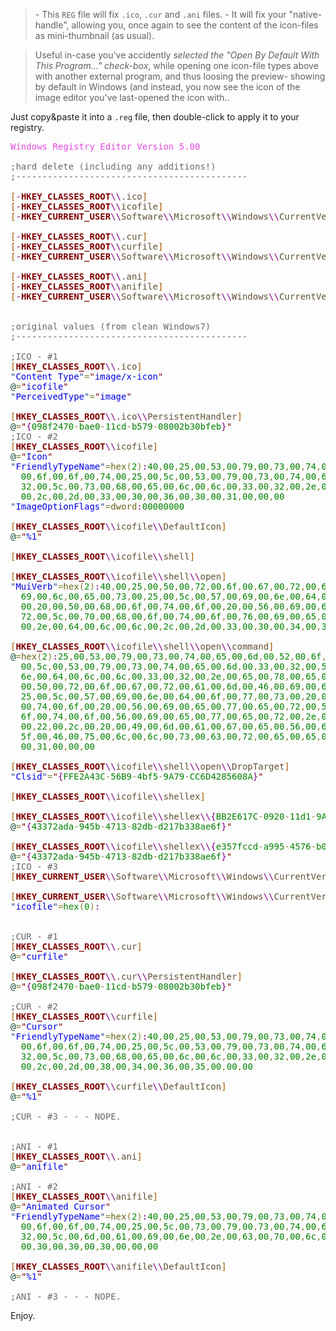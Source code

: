 <blockquote>
- This <code>REG</code> file will fix <code>.ico</code>, <code>.cur</code> and <code>.ani</code> files.
- It will fix your "native-handle", allowing you, once again to see the content of the icon-files as mini-thumbnail (as usual).
</blockquote>

<blockquote>
Useful in-case you've accidently <em>selected the "Open By Default With This Program..." check-box</em>,
while opening one icon-file types above with another external program, and thus loosing the preview- showing by default in Windows (and instead, you now see the icon of the image editor you've last-opened the icon with..
</blockquote>

Just copy&paste it into a <code>.reg</code> file, then double-click to apply it to your registry.

<!--more-->

<pre><span style='color:#e34adc; '>Windows Registry Editor Version 5.00</span>

<span style='color:#696969; '>;hard delete (including any additions!)</span>
<span style='color:#696969; '>;--------------------------------------------</span>

<span style='color:#a65700; '>[</span><span style='color:#800080; '>-</span><span style='color:#800000; font-weight:bold; '>HKEY_CLASSES_ROOT</span><span style='color:#800080; '>\\</span><span style='color:#5f5035; '>.ico</span><span style='color:#a65700; '>]</span>
<span style='color:#a65700; '>[</span><span style='color:#800080; '>-</span><span style='color:#800000; font-weight:bold; '>HKEY_CLASSES_ROOT</span><span style='color:#800080; '>\\</span><span style='color:#5f5035; '>icofile</span><span style='color:#a65700; '>]</span>
<span style='color:#a65700; '>[</span><span style='color:#800080; '>-</span><span style='color:#800000; font-weight:bold; '>HKEY_CURRENT_USER</span><span style='color:#800080; '>\\</span><span style='color:#5f5035; '>Software</span><span style='color:#800080; '>\\</span><span style='color:#5f5035; '>Microsoft</span><span style='color:#800080; '>\\</span><span style='color:#5f5035; '>Windows</span><span style='color:#800080; '>\\</span><span style='color:#5f5035; '>CurrentVersion</span><span style='color:#800080; '>\\</span><span style='color:#5f5035; '>Explorer</span><span style='color:#800080; '>\\</span><span style='color:#5f5035; '>FileExts</span><span style='color:#800080; '>\\</span><span style='color:#5f5035; '>.ico</span><span style='color:#a65700; '>]</span>

<span style='color:#a65700; '>[</span><span style='color:#800080; '>-</span><span style='color:#800000; font-weight:bold; '>HKEY_CLASSES_ROOT</span><span style='color:#800080; '>\\</span><span style='color:#5f5035; '>.cur</span><span style='color:#a65700; '>]</span>
<span style='color:#a65700; '>[</span><span style='color:#800080; '>-</span><span style='color:#800000; font-weight:bold; '>HKEY_CLASSES_ROOT</span><span style='color:#800080; '>\\</span><span style='color:#5f5035; '>curfile</span><span style='color:#a65700; '>]</span>
<span style='color:#a65700; '>[</span><span style='color:#800080; '>-</span><span style='color:#800000; font-weight:bold; '>HKEY_CURRENT_USER</span><span style='color:#800080; '>\\</span><span style='color:#5f5035; '>Software</span><span style='color:#800080; '>\\</span><span style='color:#5f5035; '>Microsoft</span><span style='color:#800080; '>\\</span><span style='color:#5f5035; '>Windows</span><span style='color:#800080; '>\\</span><span style='color:#5f5035; '>CurrentVersion</span><span style='color:#800080; '>\\</span><span style='color:#5f5035; '>Explorer</span><span style='color:#800080; '>\\</span><span style='color:#5f5035; '>FileExts</span><span style='color:#800080; '>\\</span><span style='color:#5f5035; '>.cur</span><span style='color:#a65700; '>]</span>

<span style='color:#a65700; '>[</span><span style='color:#800080; '>-</span><span style='color:#800000; font-weight:bold; '>HKEY_CLASSES_ROOT</span><span style='color:#800080; '>\\</span><span style='color:#5f5035; '>.ani</span><span style='color:#a65700; '>]</span>
<span style='color:#a65700; '>[</span><span style='color:#800080; '>-</span><span style='color:#800000; font-weight:bold; '>HKEY_CLASSES_ROOT</span><span style='color:#800080; '>\\</span><span style='color:#5f5035; '>anifile</span><span style='color:#a65700; '>]</span>
<span style='color:#a65700; '>[</span><span style='color:#800080; '>-</span><span style='color:#800000; font-weight:bold; '>HKEY_CURRENT_USER</span><span style='color:#800080; '>\\</span><span style='color:#5f5035; '>Software</span><span style='color:#800080; '>\\</span><span style='color:#5f5035; '>Microsoft</span><span style='color:#800080; '>\\</span><span style='color:#5f5035; '>Windows</span><span style='color:#800080; '>\\</span><span style='color:#5f5035; '>CurrentVersion</span><span style='color:#800080; '>\\</span><span style='color:#5f5035; '>Explorer</span><span style='color:#800080; '>\\</span><span style='color:#5f5035; '>FileExts</span><span style='color:#800080; '>\\</span><span style='color:#5f5035; '>.ani</span><span style='color:#a65700; '>]</span>


<span style='color:#696969; '>;original values (from clean Windows7)</span>
<span style='color:#696969; '>;--------------------------------------------</span>

<span style='color:#696969; '>;ICO - #1</span>
<span style='color:#a65700; '>[</span><span style='color:#800000; font-weight:bold; '>HKEY_CLASSES_ROOT</span><span style='color:#800080; '>\\</span><span style='color:#5f5035; '>.ico</span><span style='color:#a65700; '>]</span>
<span style='color:#274796; '>"</span><span style='color:#0000e6; '>Content Type</span><span style='color:#274796; '>"</span><span style='color:#808030; '>=</span><span style='color:#800000; '>"</span><span style='color:#0000e6; '>image/x-icon</span><span style='color:#800000; '>"</span>
<span style='color:#074726; '>@</span><span style='color:#808030; '>=</span><span style='color:#800000; '>"</span><span style='color:#0000e6; '>icofile</span><span style='color:#800000; '>"</span>
<span style='color:#274796; '>"</span><span style='color:#0000e6; '>PerceivedType</span><span style='color:#274796; '>"</span><span style='color:#808030; '>=</span><span style='color:#800000; '>"</span><span style='color:#0000e6; '>image</span><span style='color:#800000; '>"</span>

<span style='color:#a65700; '>[</span><span style='color:#800000; font-weight:bold; '>HKEY_CLASSES_ROOT</span><span style='color:#800080; '>\\</span><span style='color:#5f5035; '>.ico</span><span style='color:#800080; '>\\</span><span style='color:#5f5035; '>PersistentHandler</span><span style='color:#a65700; '>]</span>
<span style='color:#074726; '>@</span><span style='color:#808030; '>=</span><span style='color:#800000; '>"</span><span style='color:#800080; '>{</span><span style='color:#008000; '>098f2470</span><span style='color:#808030; '>-</span><span style='color:#008000; '>bae0</span><span style='color:#808030; '>-</span><span style='color:#008000; '>11cd</span><span style='color:#808030; '>-</span><span style='color:#008000; '>b579</span><span style='color:#808030; '>-</span><span style='color:#008000; '>08002b30bfeb</span><span style='color:#800080; '>}</span><span style='color:#800000; '>"</span>
<span style='color:#696969; '>;ICO - #2</span>
<span style='color:#a65700; '>[</span><span style='color:#800000; font-weight:bold; '>HKEY_CLASSES_ROOT</span><span style='color:#800080; '>\\</span><span style='color:#5f5035; '>icofile</span><span style='color:#a65700; '>]</span>
<span style='color:#074726; '>@</span><span style='color:#808030; '>=</span><span style='color:#800000; '>"</span><span style='color:#0000e6; '>Icon</span><span style='color:#800000; '>"</span>
<span style='color:#274796; '>"</span><span style='color:#0000e6; '>FriendlyTypeName</span><span style='color:#274796; '>"</span><span style='color:#808030; '>=</span><span style='color:#666616; '>hex</span><span style='color:#808030; '>(</span><span style='color:#008c00; '>2</span><span style='color:#808030; '>)</span><span style='color:#800080; '>:</span><span style='color:#008000; '>40</span><span style='color:#808030; '>,</span><span style='color:#008000; '>00</span><span style='color:#808030; '>,</span><span style='color:#008000; '>25</span><span style='color:#808030; '>,</span><span style='color:#008000; '>00</span><span style='color:#808030; '>,</span><span style='color:#008000; '>53</span><span style='color:#808030; '>,</span><span style='color:#008000; '>00</span><span style='color:#808030; '>,</span><span style='color:#008000; '>79</span><span style='color:#808030; '>,</span><span style='color:#008000; '>00</span><span style='color:#808030; '>,</span><span style='color:#008000; '>73</span><span style='color:#808030; '>,</span><span style='color:#008000; '>00</span><span style='color:#808030; '>,</span><span style='color:#008000; '>74</span><span style='color:#808030; '>,</span><span style='color:#008000; '>00</span><span style='color:#808030; '>,</span><span style='color:#008000; '>65</span><span style='color:#808030; '>,</span><span style='color:#008000; '>00</span><span style='color:#808030; '>,</span><span style='color:#008000; '>6d</span><span style='color:#808030; '>,</span><span style='color:#008000; '>00</span><span style='color:#808030; '>,</span><span style='color:#008000; '>52</span><span style='color:#808030; '>,</span><span style='color:#bb7977; font-weight:bold; '>\\</span>
  <span style='color:#008000; '>00</span><span style='color:#808030; '>,</span><span style='color:#008000; '>6f</span><span style='color:#808030; '>,</span><span style='color:#008000; '>00</span><span style='color:#808030; '>,</span><span style='color:#008000; '>6f</span><span style='color:#808030; '>,</span><span style='color:#008000; '>00</span><span style='color:#808030; '>,</span><span style='color:#008000; '>74</span><span style='color:#808030; '>,</span><span style='color:#008000; '>00</span><span style='color:#808030; '>,</span><span style='color:#008000; '>25</span><span style='color:#808030; '>,</span><span style='color:#008000; '>00</span><span style='color:#808030; '>,</span><span style='color:#008000; '>5c</span><span style='color:#808030; '>,</span><span style='color:#008000; '>00</span><span style='color:#808030; '>,</span><span style='color:#008000; '>53</span><span style='color:#808030; '>,</span><span style='color:#008000; '>00</span><span style='color:#808030; '>,</span><span style='color:#008000; '>79</span><span style='color:#808030; '>,</span><span style='color:#008000; '>00</span><span style='color:#808030; '>,</span><span style='color:#008000; '>73</span><span style='color:#808030; '>,</span><span style='color:#008000; '>00</span><span style='color:#808030; '>,</span><span style='color:#008000; '>74</span><span style='color:#808030; '>,</span><span style='color:#008000; '>00</span><span style='color:#808030; '>,</span><span style='color:#008000; '>65</span><span style='color:#808030; '>,</span><span style='color:#008000; '>00</span><span style='color:#808030; '>,</span><span style='color:#008000; '>6d</span><span style='color:#808030; '>,</span><span style='color:#008000; '>00</span><span style='color:#808030; '>,</span><span style='color:#008000; '>33</span><span style='color:#808030; '>,</span><span style='color:#008000; '>00</span><span style='color:#808030; '>,</span><span style='color:#bb7977; font-weight:bold; '>\\</span>
  <span style='color:#008000; '>32</span><span style='color:#808030; '>,</span><span style='color:#008000; '>00</span><span style='color:#808030; '>,</span><span style='color:#008000; '>5c</span><span style='color:#808030; '>,</span><span style='color:#008000; '>00</span><span style='color:#808030; '>,</span><span style='color:#008000; '>73</span><span style='color:#808030; '>,</span><span style='color:#008000; '>00</span><span style='color:#808030; '>,</span><span style='color:#008000; '>68</span><span style='color:#808030; '>,</span><span style='color:#008000; '>00</span><span style='color:#808030; '>,</span><span style='color:#008000; '>65</span><span style='color:#808030; '>,</span><span style='color:#008000; '>00</span><span style='color:#808030; '>,</span><span style='color:#008000; '>6c</span><span style='color:#808030; '>,</span><span style='color:#008000; '>00</span><span style='color:#808030; '>,</span><span style='color:#008000; '>6c</span><span style='color:#808030; '>,</span><span style='color:#008000; '>00</span><span style='color:#808030; '>,</span><span style='color:#008000; '>33</span><span style='color:#808030; '>,</span><span style='color:#008000; '>00</span><span style='color:#808030; '>,</span><span style='color:#008000; '>32</span><span style='color:#808030; '>,</span><span style='color:#008000; '>00</span><span style='color:#808030; '>,</span><span style='color:#008000; '>2e</span><span style='color:#808030; '>,</span><span style='color:#008000; '>00</span><span style='color:#808030; '>,</span><span style='color:#008000; '>64</span><span style='color:#808030; '>,</span><span style='color:#008000; '>00</span><span style='color:#808030; '>,</span><span style='color:#008000; '>6c</span><span style='color:#808030; '>,</span><span style='color:#008000; '>00</span><span style='color:#808030; '>,</span><span style='color:#008000; '>6c</span><span style='color:#808030; '>,</span><span style='color:#bb7977; font-weight:bold; '>\\</span>
  <span style='color:#008000; '>00</span><span style='color:#808030; '>,</span><span style='color:#008000; '>2c</span><span style='color:#808030; '>,</span><span style='color:#008000; '>00</span><span style='color:#808030; '>,</span><span style='color:#008000; '>2d</span><span style='color:#808030; '>,</span><span style='color:#008000; '>00</span><span style='color:#808030; '>,</span><span style='color:#008000; '>33</span><span style='color:#808030; '>,</span><span style='color:#008000; '>00</span><span style='color:#808030; '>,</span><span style='color:#008000; '>30</span><span style='color:#808030; '>,</span><span style='color:#008000; '>00</span><span style='color:#808030; '>,</span><span style='color:#008000; '>36</span><span style='color:#808030; '>,</span><span style='color:#008000; '>00</span><span style='color:#808030; '>,</span><span style='color:#008000; '>30</span><span style='color:#808030; '>,</span><span style='color:#008000; '>00</span><span style='color:#808030; '>,</span><span style='color:#008000; '>31</span><span style='color:#808030; '>,</span><span style='color:#008000; '>00</span><span style='color:#808030; '>,</span><span style='color:#008000; '>00</span><span style='color:#808030; '>,</span><span style='color:#008000; '>00</span>
<span style='color:#274796; '>"</span><span style='color:#0000e6; '>ImageOptionFlags</span><span style='color:#274796; '>"</span><span style='color:#808030; '>=</span><span style='color:#666616; '>dword</span><span style='color:#800080; '>:</span><span style='color:#008000; '>00000000</span>

<span style='color:#a65700; '>[</span><span style='color:#800000; font-weight:bold; '>HKEY_CLASSES_ROOT</span><span style='color:#800080; '>\\</span><span style='color:#5f5035; '>icofile</span><span style='color:#800080; '>\\</span><span style='color:#5f5035; '>DefaultIcon</span><span style='color:#a65700; '>]</span>
<span style='color:#074726; '>@</span><span style='color:#808030; '>=</span><span style='color:#800000; '>"</span><span style='color:#0000e6; '>%1</span><span style='color:#800000; '>"</span>

<span style='color:#a65700; '>[</span><span style='color:#800000; font-weight:bold; '>HKEY_CLASSES_ROOT</span><span style='color:#800080; '>\\</span><span style='color:#5f5035; '>icofile</span><span style='color:#800080; '>\\</span><span style='color:#5f5035; '>shell</span><span style='color:#a65700; '>]</span>

<span style='color:#a65700; '>[</span><span style='color:#800000; font-weight:bold; '>HKEY_CLASSES_ROOT</span><span style='color:#800080; '>\\</span><span style='color:#5f5035; '>icofile</span><span style='color:#800080; '>\\</span><span style='color:#5f5035; '>shell</span><span style='color:#800080; '>\\</span><span style='color:#5f5035; '>open</span><span style='color:#a65700; '>]</span>
<span style='color:#274796; '>"</span><span style='color:#0000e6; '>MuiVerb</span><span style='color:#274796; '>"</span><span style='color:#808030; '>=</span><span style='color:#666616; '>hex</span><span style='color:#808030; '>(</span><span style='color:#008c00; '>2</span><span style='color:#808030; '>)</span><span style='color:#800080; '>:</span><span style='color:#008000; '>40</span><span style='color:#808030; '>,</span><span style='color:#008000; '>00</span><span style='color:#808030; '>,</span><span style='color:#008000; '>25</span><span style='color:#808030; '>,</span><span style='color:#008000; '>00</span><span style='color:#808030; '>,</span><span style='color:#008000; '>50</span><span style='color:#808030; '>,</span><span style='color:#008000; '>00</span><span style='color:#808030; '>,</span><span style='color:#008000; '>72</span><span style='color:#808030; '>,</span><span style='color:#008000; '>00</span><span style='color:#808030; '>,</span><span style='color:#008000; '>6f</span><span style='color:#808030; '>,</span><span style='color:#008000; '>00</span><span style='color:#808030; '>,</span><span style='color:#008000; '>67</span><span style='color:#808030; '>,</span><span style='color:#008000; '>00</span><span style='color:#808030; '>,</span><span style='color:#008000; '>72</span><span style='color:#808030; '>,</span><span style='color:#008000; '>00</span><span style='color:#808030; '>,</span><span style='color:#008000; '>61</span><span style='color:#808030; '>,</span><span style='color:#008000; '>00</span><span style='color:#808030; '>,</span><span style='color:#008000; '>6d</span><span style='color:#808030; '>,</span><span style='color:#008000; '>00</span><span style='color:#808030; '>,</span><span style='color:#008000; '>46</span><span style='color:#808030; '>,</span><span style='color:#008000; '>00</span><span style='color:#808030; '>,</span><span style='color:#bb7977; font-weight:bold; '>\\</span>
  <span style='color:#008000; '>69</span><span style='color:#808030; '>,</span><span style='color:#008000; '>00</span><span style='color:#808030; '>,</span><span style='color:#008000; '>6c</span><span style='color:#808030; '>,</span><span style='color:#008000; '>00</span><span style='color:#808030; '>,</span><span style='color:#008000; '>65</span><span style='color:#808030; '>,</span><span style='color:#008000; '>00</span><span style='color:#808030; '>,</span><span style='color:#008000; '>73</span><span style='color:#808030; '>,</span><span style='color:#008000; '>00</span><span style='color:#808030; '>,</span><span style='color:#008000; '>25</span><span style='color:#808030; '>,</span><span style='color:#008000; '>00</span><span style='color:#808030; '>,</span><span style='color:#008000; '>5c</span><span style='color:#808030; '>,</span><span style='color:#008000; '>00</span><span style='color:#808030; '>,</span><span style='color:#008000; '>57</span><span style='color:#808030; '>,</span><span style='color:#008000; '>00</span><span style='color:#808030; '>,</span><span style='color:#008000; '>69</span><span style='color:#808030; '>,</span><span style='color:#008000; '>00</span><span style='color:#808030; '>,</span><span style='color:#008000; '>6e</span><span style='color:#808030; '>,</span><span style='color:#008000; '>00</span><span style='color:#808030; '>,</span><span style='color:#008000; '>64</span><span style='color:#808030; '>,</span><span style='color:#008000; '>00</span><span style='color:#808030; '>,</span><span style='color:#008000; '>6f</span><span style='color:#808030; '>,</span><span style='color:#008000; '>00</span><span style='color:#808030; '>,</span><span style='color:#008000; '>77</span><span style='color:#808030; '>,</span><span style='color:#008000; '>00</span><span style='color:#808030; '>,</span><span style='color:#008000; '>73</span><span style='color:#808030; '>,</span><span style='color:#bb7977; font-weight:bold; '>\\</span>
  <span style='color:#008000; '>00</span><span style='color:#808030; '>,</span><span style='color:#008000; '>20</span><span style='color:#808030; '>,</span><span style='color:#008000; '>00</span><span style='color:#808030; '>,</span><span style='color:#008000; '>50</span><span style='color:#808030; '>,</span><span style='color:#008000; '>00</span><span style='color:#808030; '>,</span><span style='color:#008000; '>68</span><span style='color:#808030; '>,</span><span style='color:#008000; '>00</span><span style='color:#808030; '>,</span><span style='color:#008000; '>6f</span><span style='color:#808030; '>,</span><span style='color:#008000; '>00</span><span style='color:#808030; '>,</span><span style='color:#008000; '>74</span><span style='color:#808030; '>,</span><span style='color:#008000; '>00</span><span style='color:#808030; '>,</span><span style='color:#008000; '>6f</span><span style='color:#808030; '>,</span><span style='color:#008000; '>00</span><span style='color:#808030; '>,</span><span style='color:#008000; '>20</span><span style='color:#808030; '>,</span><span style='color:#008000; '>00</span><span style='color:#808030; '>,</span><span style='color:#008000; '>56</span><span style='color:#808030; '>,</span><span style='color:#008000; '>00</span><span style='color:#808030; '>,</span><span style='color:#008000; '>69</span><span style='color:#808030; '>,</span><span style='color:#008000; '>00</span><span style='color:#808030; '>,</span><span style='color:#008000; '>65</span><span style='color:#808030; '>,</span><span style='color:#008000; '>00</span><span style='color:#808030; '>,</span><span style='color:#008000; '>77</span><span style='color:#808030; '>,</span><span style='color:#008000; '>00</span><span style='color:#808030; '>,</span><span style='color:#008000; '>65</span><span style='color:#808030; '>,</span><span style='color:#008000; '>00</span><span style='color:#808030; '>,</span><span style='color:#bb7977; font-weight:bold; '>\\</span>
  <span style='color:#008000; '>72</span><span style='color:#808030; '>,</span><span style='color:#008000; '>00</span><span style='color:#808030; '>,</span><span style='color:#008000; '>5c</span><span style='color:#808030; '>,</span><span style='color:#008000; '>00</span><span style='color:#808030; '>,</span><span style='color:#008000; '>70</span><span style='color:#808030; '>,</span><span style='color:#008000; '>00</span><span style='color:#808030; '>,</span><span style='color:#008000; '>68</span><span style='color:#808030; '>,</span><span style='color:#008000; '>00</span><span style='color:#808030; '>,</span><span style='color:#008000; '>6f</span><span style='color:#808030; '>,</span><span style='color:#008000; '>00</span><span style='color:#808030; '>,</span><span style='color:#008000; '>74</span><span style='color:#808030; '>,</span><span style='color:#008000; '>00</span><span style='color:#808030; '>,</span><span style='color:#008000; '>6f</span><span style='color:#808030; '>,</span><span style='color:#008000; '>00</span><span style='color:#808030; '>,</span><span style='color:#008000; '>76</span><span style='color:#808030; '>,</span><span style='color:#008000; '>00</span><span style='color:#808030; '>,</span><span style='color:#008000; '>69</span><span style='color:#808030; '>,</span><span style='color:#008000; '>00</span><span style='color:#808030; '>,</span><span style='color:#008000; '>65</span><span style='color:#808030; '>,</span><span style='color:#008000; '>00</span><span style='color:#808030; '>,</span><span style='color:#008000; '>77</span><span style='color:#808030; '>,</span><span style='color:#008000; '>00</span><span style='color:#808030; '>,</span><span style='color:#008000; '>65</span><span style='color:#808030; '>,</span><span style='color:#008000; '>00</span><span style='color:#808030; '>,</span><span style='color:#008000; '>72</span><span style='color:#808030; '>,</span><span style='color:#bb7977; font-weight:bold; '>\\</span>
  <span style='color:#008000; '>00</span><span style='color:#808030; '>,</span><span style='color:#008000; '>2e</span><span style='color:#808030; '>,</span><span style='color:#008000; '>00</span><span style='color:#808030; '>,</span><span style='color:#008000; '>64</span><span style='color:#808030; '>,</span><span style='color:#008000; '>00</span><span style='color:#808030; '>,</span><span style='color:#008000; '>6c</span><span style='color:#808030; '>,</span><span style='color:#008000; '>00</span><span style='color:#808030; '>,</span><span style='color:#008000; '>6c</span><span style='color:#808030; '>,</span><span style='color:#008000; '>00</span><span style='color:#808030; '>,</span><span style='color:#008000; '>2c</span><span style='color:#808030; '>,</span><span style='color:#008000; '>00</span><span style='color:#808030; '>,</span><span style='color:#008000; '>2d</span><span style='color:#808030; '>,</span><span style='color:#008000; '>00</span><span style='color:#808030; '>,</span><span style='color:#008000; '>33</span><span style='color:#808030; '>,</span><span style='color:#008000; '>00</span><span style='color:#808030; '>,</span><span style='color:#008000; '>30</span><span style='color:#808030; '>,</span><span style='color:#008000; '>00</span><span style='color:#808030; '>,</span><span style='color:#008000; '>34</span><span style='color:#808030; '>,</span><span style='color:#008000; '>00</span><span style='color:#808030; '>,</span><span style='color:#008000; '>33</span><span style='color:#808030; '>,</span><span style='color:#008000; '>00</span><span style='color:#808030; '>,</span><span style='color:#008000; '>00</span><span style='color:#808030; '>,</span><span style='color:#008000; '>00</span>

<span style='color:#a65700; '>[</span><span style='color:#800000; font-weight:bold; '>HKEY_CLASSES_ROOT</span><span style='color:#800080; '>\\</span><span style='color:#5f5035; '>icofile</span><span style='color:#800080; '>\\</span><span style='color:#5f5035; '>shell</span><span style='color:#800080; '>\\</span><span style='color:#5f5035; '>open</span><span style='color:#800080; '>\\</span><span style='color:#5f5035; '>command</span><span style='color:#a65700; '>]</span>
<span style='color:#074726; '>@</span><span style='color:#808030; '>=</span><span style='color:#666616; '>hex</span><span style='color:#808030; '>(</span><span style='color:#008c00; '>2</span><span style='color:#808030; '>)</span><span style='color:#800080; '>:</span><span style='color:#008000; '>25</span><span style='color:#808030; '>,</span><span style='color:#008000; '>00</span><span style='color:#808030; '>,</span><span style='color:#008000; '>53</span><span style='color:#808030; '>,</span><span style='color:#008000; '>00</span><span style='color:#808030; '>,</span><span style='color:#008000; '>79</span><span style='color:#808030; '>,</span><span style='color:#008000; '>00</span><span style='color:#808030; '>,</span><span style='color:#008000; '>73</span><span style='color:#808030; '>,</span><span style='color:#008000; '>00</span><span style='color:#808030; '>,</span><span style='color:#008000; '>74</span><span style='color:#808030; '>,</span><span style='color:#008000; '>00</span><span style='color:#808030; '>,</span><span style='color:#008000; '>65</span><span style='color:#808030; '>,</span><span style='color:#008000; '>00</span><span style='color:#808030; '>,</span><span style='color:#008000; '>6d</span><span style='color:#808030; '>,</span><span style='color:#008000; '>00</span><span style='color:#808030; '>,</span><span style='color:#008000; '>52</span><span style='color:#808030; '>,</span><span style='color:#008000; '>00</span><span style='color:#808030; '>,</span><span style='color:#008000; '>6f</span><span style='color:#808030; '>,</span><span style='color:#008000; '>00</span><span style='color:#808030; '>,</span><span style='color:#008000; '>6f</span><span style='color:#808030; '>,</span><span style='color:#008000; '>00</span><span style='color:#808030; '>,</span><span style='color:#008000; '>74</span><span style='color:#808030; '>,</span><span style='color:#008000; '>00</span><span style='color:#808030; '>,</span><span style='color:#008000; '>25</span><span style='color:#808030; '>,</span><span style='color:#bb7977; font-weight:bold; '>\\</span>
  <span style='color:#008000; '>00</span><span style='color:#808030; '>,</span><span style='color:#008000; '>5c</span><span style='color:#808030; '>,</span><span style='color:#008000; '>00</span><span style='color:#808030; '>,</span><span style='color:#008000; '>53</span><span style='color:#808030; '>,</span><span style='color:#008000; '>00</span><span style='color:#808030; '>,</span><span style='color:#008000; '>79</span><span style='color:#808030; '>,</span><span style='color:#008000; '>00</span><span style='color:#808030; '>,</span><span style='color:#008000; '>73</span><span style='color:#808030; '>,</span><span style='color:#008000; '>00</span><span style='color:#808030; '>,</span><span style='color:#008000; '>74</span><span style='color:#808030; '>,</span><span style='color:#008000; '>00</span><span style='color:#808030; '>,</span><span style='color:#008000; '>65</span><span style='color:#808030; '>,</span><span style='color:#008000; '>00</span><span style='color:#808030; '>,</span><span style='color:#008000; '>6d</span><span style='color:#808030; '>,</span><span style='color:#008000; '>00</span><span style='color:#808030; '>,</span><span style='color:#008000; '>33</span><span style='color:#808030; '>,</span><span style='color:#008000; '>00</span><span style='color:#808030; '>,</span><span style='color:#008000; '>32</span><span style='color:#808030; '>,</span><span style='color:#008000; '>00</span><span style='color:#808030; '>,</span><span style='color:#008000; '>5c</span><span style='color:#808030; '>,</span><span style='color:#008000; '>00</span><span style='color:#808030; '>,</span><span style='color:#008000; '>72</span><span style='color:#808030; '>,</span><span style='color:#008000; '>00</span><span style='color:#808030; '>,</span><span style='color:#008000; '>75</span><span style='color:#808030; '>,</span><span style='color:#008000; '>00</span><span style='color:#808030; '>,</span><span style='color:#bb7977; font-weight:bold; '>\\</span>
  <span style='color:#008000; '>6e</span><span style='color:#808030; '>,</span><span style='color:#008000; '>00</span><span style='color:#808030; '>,</span><span style='color:#008000; '>64</span><span style='color:#808030; '>,</span><span style='color:#008000; '>00</span><span style='color:#808030; '>,</span><span style='color:#008000; '>6c</span><span style='color:#808030; '>,</span><span style='color:#008000; '>00</span><span style='color:#808030; '>,</span><span style='color:#008000; '>6c</span><span style='color:#808030; '>,</span><span style='color:#008000; '>00</span><span style='color:#808030; '>,</span><span style='color:#008000; '>33</span><span style='color:#808030; '>,</span><span style='color:#008000; '>00</span><span style='color:#808030; '>,</span><span style='color:#008000; '>32</span><span style='color:#808030; '>,</span><span style='color:#008000; '>00</span><span style='color:#808030; '>,</span><span style='color:#008000; '>2e</span><span style='color:#808030; '>,</span><span style='color:#008000; '>00</span><span style='color:#808030; '>,</span><span style='color:#008000; '>65</span><span style='color:#808030; '>,</span><span style='color:#008000; '>00</span><span style='color:#808030; '>,</span><span style='color:#008000; '>78</span><span style='color:#808030; '>,</span><span style='color:#008000; '>00</span><span style='color:#808030; '>,</span><span style='color:#008000; '>65</span><span style='color:#808030; '>,</span><span style='color:#008000; '>00</span><span style='color:#808030; '>,</span><span style='color:#008000; '>20</span><span style='color:#808030; '>,</span><span style='color:#008000; '>00</span><span style='color:#808030; '>,</span><span style='color:#008000; '>22</span><span style='color:#808030; '>,</span><span style='color:#008000; '>00</span><span style='color:#808030; '>,</span><span style='color:#008000; '>25</span><span style='color:#808030; '>,</span><span style='color:#bb7977; font-weight:bold; '>\\</span>
  <span style='color:#008000; '>00</span><span style='color:#808030; '>,</span><span style='color:#008000; '>50</span><span style='color:#808030; '>,</span><span style='color:#008000; '>00</span><span style='color:#808030; '>,</span><span style='color:#008000; '>72</span><span style='color:#808030; '>,</span><span style='color:#008000; '>00</span><span style='color:#808030; '>,</span><span style='color:#008000; '>6f</span><span style='color:#808030; '>,</span><span style='color:#008000; '>00</span><span style='color:#808030; '>,</span><span style='color:#008000; '>67</span><span style='color:#808030; '>,</span><span style='color:#008000; '>00</span><span style='color:#808030; '>,</span><span style='color:#008000; '>72</span><span style='color:#808030; '>,</span><span style='color:#008000; '>00</span><span style='color:#808030; '>,</span><span style='color:#008000; '>61</span><span style='color:#808030; '>,</span><span style='color:#008000; '>00</span><span style='color:#808030; '>,</span><span style='color:#008000; '>6d</span><span style='color:#808030; '>,</span><span style='color:#008000; '>00</span><span style='color:#808030; '>,</span><span style='color:#008000; '>46</span><span style='color:#808030; '>,</span><span style='color:#008000; '>00</span><span style='color:#808030; '>,</span><span style='color:#008000; '>69</span><span style='color:#808030; '>,</span><span style='color:#008000; '>00</span><span style='color:#808030; '>,</span><span style='color:#008000; '>6c</span><span style='color:#808030; '>,</span><span style='color:#008000; '>00</span><span style='color:#808030; '>,</span><span style='color:#008000; '>65</span><span style='color:#808030; '>,</span><span style='color:#008000; '>00</span><span style='color:#808030; '>,</span><span style='color:#008000; '>73</span><span style='color:#808030; '>,</span><span style='color:#008000; '>00</span><span style='color:#808030; '>,</span><span style='color:#bb7977; font-weight:bold; '>\\</span>
  <span style='color:#008000; '>25</span><span style='color:#808030; '>,</span><span style='color:#008000; '>00</span><span style='color:#808030; '>,</span><span style='color:#008000; '>5c</span><span style='color:#808030; '>,</span><span style='color:#008000; '>00</span><span style='color:#808030; '>,</span><span style='color:#008000; '>57</span><span style='color:#808030; '>,</span><span style='color:#008000; '>00</span><span style='color:#808030; '>,</span><span style='color:#008000; '>69</span><span style='color:#808030; '>,</span><span style='color:#008000; '>00</span><span style='color:#808030; '>,</span><span style='color:#008000; '>6e</span><span style='color:#808030; '>,</span><span style='color:#008000; '>00</span><span style='color:#808030; '>,</span><span style='color:#008000; '>64</span><span style='color:#808030; '>,</span><span style='color:#008000; '>00</span><span style='color:#808030; '>,</span><span style='color:#008000; '>6f</span><span style='color:#808030; '>,</span><span style='color:#008000; '>00</span><span style='color:#808030; '>,</span><span style='color:#008000; '>77</span><span style='color:#808030; '>,</span><span style='color:#008000; '>00</span><span style='color:#808030; '>,</span><span style='color:#008000; '>73</span><span style='color:#808030; '>,</span><span style='color:#008000; '>00</span><span style='color:#808030; '>,</span><span style='color:#008000; '>20</span><span style='color:#808030; '>,</span><span style='color:#008000; '>00</span><span style='color:#808030; '>,</span><span style='color:#008000; '>50</span><span style='color:#808030; '>,</span><span style='color:#008000; '>00</span><span style='color:#808030; '>,</span><span style='color:#008000; '>68</span><span style='color:#808030; '>,</span><span style='color:#008000; '>00</span><span style='color:#808030; '>,</span><span style='color:#008000; '>6f</span><span style='color:#808030; '>,</span><span style='color:#bb7977; font-weight:bold; '>\\</span>
  <span style='color:#008000; '>00</span><span style='color:#808030; '>,</span><span style='color:#008000; '>74</span><span style='color:#808030; '>,</span><span style='color:#008000; '>00</span><span style='color:#808030; '>,</span><span style='color:#008000; '>6f</span><span style='color:#808030; '>,</span><span style='color:#008000; '>00</span><span style='color:#808030; '>,</span><span style='color:#008000; '>20</span><span style='color:#808030; '>,</span><span style='color:#008000; '>00</span><span style='color:#808030; '>,</span><span style='color:#008000; '>56</span><span style='color:#808030; '>,</span><span style='color:#008000; '>00</span><span style='color:#808030; '>,</span><span style='color:#008000; '>69</span><span style='color:#808030; '>,</span><span style='color:#008000; '>00</span><span style='color:#808030; '>,</span><span style='color:#008000; '>65</span><span style='color:#808030; '>,</span><span style='color:#008000; '>00</span><span style='color:#808030; '>,</span><span style='color:#008000; '>77</span><span style='color:#808030; '>,</span><span style='color:#008000; '>00</span><span style='color:#808030; '>,</span><span style='color:#008000; '>65</span><span style='color:#808030; '>,</span><span style='color:#008000; '>00</span><span style='color:#808030; '>,</span><span style='color:#008000; '>72</span><span style='color:#808030; '>,</span><span style='color:#008000; '>00</span><span style='color:#808030; '>,</span><span style='color:#008000; '>5c</span><span style='color:#808030; '>,</span><span style='color:#008000; '>00</span><span style='color:#808030; '>,</span><span style='color:#008000; '>50</span><span style='color:#808030; '>,</span><span style='color:#008000; '>00</span><span style='color:#808030; '>,</span><span style='color:#008000; '>68</span><span style='color:#808030; '>,</span><span style='color:#008000; '>00</span><span style='color:#808030; '>,</span><span style='color:#bb7977; font-weight:bold; '>\\</span>
  <span style='color:#008000; '>6f</span><span style='color:#808030; '>,</span><span style='color:#008000; '>00</span><span style='color:#808030; '>,</span><span style='color:#008000; '>74</span><span style='color:#808030; '>,</span><span style='color:#008000; '>00</span><span style='color:#808030; '>,</span><span style='color:#008000; '>6f</span><span style='color:#808030; '>,</span><span style='color:#008000; '>00</span><span style='color:#808030; '>,</span><span style='color:#008000; '>56</span><span style='color:#808030; '>,</span><span style='color:#008000; '>00</span><span style='color:#808030; '>,</span><span style='color:#008000; '>69</span><span style='color:#808030; '>,</span><span style='color:#008000; '>00</span><span style='color:#808030; '>,</span><span style='color:#008000; '>65</span><span style='color:#808030; '>,</span><span style='color:#008000; '>00</span><span style='color:#808030; '>,</span><span style='color:#008000; '>77</span><span style='color:#808030; '>,</span><span style='color:#008000; '>00</span><span style='color:#808030; '>,</span><span style='color:#008000; '>65</span><span style='color:#808030; '>,</span><span style='color:#008000; '>00</span><span style='color:#808030; '>,</span><span style='color:#008000; '>72</span><span style='color:#808030; '>,</span><span style='color:#008000; '>00</span><span style='color:#808030; '>,</span><span style='color:#008000; '>2e</span><span style='color:#808030; '>,</span><span style='color:#008000; '>00</span><span style='color:#808030; '>,</span><span style='color:#008000; '>64</span><span style='color:#808030; '>,</span><span style='color:#008000; '>00</span><span style='color:#808030; '>,</span><span style='color:#008000; '>6c</span><span style='color:#808030; '>,</span><span style='color:#008000; '>00</span><span style='color:#808030; '>,</span><span style='color:#008000; '>6c</span><span style='color:#808030; '>,</span><span style='color:#bb7977; font-weight:bold; '>\\</span>
  <span style='color:#008000; '>00</span><span style='color:#808030; '>,</span><span style='color:#008000; '>22</span><span style='color:#808030; '>,</span><span style='color:#008000; '>00</span><span style='color:#808030; '>,</span><span style='color:#008000; '>2c</span><span style='color:#808030; '>,</span><span style='color:#008000; '>00</span><span style='color:#808030; '>,</span><span style='color:#008000; '>20</span><span style='color:#808030; '>,</span><span style='color:#008000; '>00</span><span style='color:#808030; '>,</span><span style='color:#008000; '>49</span><span style='color:#808030; '>,</span><span style='color:#008000; '>00</span><span style='color:#808030; '>,</span><span style='color:#008000; '>6d</span><span style='color:#808030; '>,</span><span style='color:#008000; '>00</span><span style='color:#808030; '>,</span><span style='color:#008000; '>61</span><span style='color:#808030; '>,</span><span style='color:#008000; '>00</span><span style='color:#808030; '>,</span><span style='color:#008000; '>67</span><span style='color:#808030; '>,</span><span style='color:#008000; '>00</span><span style='color:#808030; '>,</span><span style='color:#008000; '>65</span><span style='color:#808030; '>,</span><span style='color:#008000; '>00</span><span style='color:#808030; '>,</span><span style='color:#008000; '>56</span><span style='color:#808030; '>,</span><span style='color:#008000; '>00</span><span style='color:#808030; '>,</span><span style='color:#008000; '>69</span><span style='color:#808030; '>,</span><span style='color:#008000; '>00</span><span style='color:#808030; '>,</span><span style='color:#008000; '>65</span><span style='color:#808030; '>,</span><span style='color:#008000; '>00</span><span style='color:#808030; '>,</span><span style='color:#008000; '>77</span><span style='color:#808030; '>,</span><span style='color:#008000; '>00</span><span style='color:#808030; '>,</span><span style='color:#bb7977; font-weight:bold; '>\\</span>
  <span style='color:#008000; '>5f</span><span style='color:#808030; '>,</span><span style='color:#008000; '>00</span><span style='color:#808030; '>,</span><span style='color:#008000; '>46</span><span style='color:#808030; '>,</span><span style='color:#008000; '>00</span><span style='color:#808030; '>,</span><span style='color:#008000; '>75</span><span style='color:#808030; '>,</span><span style='color:#008000; '>00</span><span style='color:#808030; '>,</span><span style='color:#008000; '>6c</span><span style='color:#808030; '>,</span><span style='color:#008000; '>00</span><span style='color:#808030; '>,</span><span style='color:#008000; '>6c</span><span style='color:#808030; '>,</span><span style='color:#008000; '>00</span><span style='color:#808030; '>,</span><span style='color:#008000; '>73</span><span style='color:#808030; '>,</span><span style='color:#008000; '>00</span><span style='color:#808030; '>,</span><span style='color:#008000; '>63</span><span style='color:#808030; '>,</span><span style='color:#008000; '>00</span><span style='color:#808030; '>,</span><span style='color:#008000; '>72</span><span style='color:#808030; '>,</span><span style='color:#008000; '>00</span><span style='color:#808030; '>,</span><span style='color:#008000; '>65</span><span style='color:#808030; '>,</span><span style='color:#008000; '>00</span><span style='color:#808030; '>,</span><span style='color:#008000; '>65</span><span style='color:#808030; '>,</span><span style='color:#008000; '>00</span><span style='color:#808030; '>,</span><span style='color:#008000; '>6e</span><span style='color:#808030; '>,</span><span style='color:#008000; '>00</span><span style='color:#808030; '>,</span><span style='color:#008000; '>20</span><span style='color:#808030; '>,</span><span style='color:#008000; '>00</span><span style='color:#808030; '>,</span><span style='color:#008000; '>25</span><span style='color:#808030; '>,</span><span style='color:#bb7977; font-weight:bold; '>\\</span>
  <span style='color:#008000; '>00</span><span style='color:#808030; '>,</span><span style='color:#008000; '>31</span><span style='color:#808030; '>,</span><span style='color:#008000; '>00</span><span style='color:#808030; '>,</span><span style='color:#008000; '>00</span><span style='color:#808030; '>,</span><span style='color:#008000; '>00</span>

<span style='color:#a65700; '>[</span><span style='color:#800000; font-weight:bold; '>HKEY_CLASSES_ROOT</span><span style='color:#800080; '>\\</span><span style='color:#5f5035; '>icofile</span><span style='color:#800080; '>\\</span><span style='color:#5f5035; '>shell</span><span style='color:#800080; '>\\</span><span style='color:#5f5035; '>open</span><span style='color:#800080; '>\\</span><span style='color:#5f5035; '>DropTarget</span><span style='color:#a65700; '>]</span>
<span style='color:#274796; '>"</span><span style='color:#0000e6; '>Clsid</span><span style='color:#274796; '>"</span><span style='color:#808030; '>=</span><span style='color:#800000; '>"</span><span style='color:#800080; '>{</span><span style='color:#008000; '>FFE2A43C</span><span style='color:#808030; '>-</span><span style='color:#008000; '>56B9</span><span style='color:#808030; '>-</span><span style='color:#008000; '>4bf5</span><span style='color:#808030; '>-</span><span style='color:#008000; '>9A79</span><span style='color:#808030; '>-</span><span style='color:#008000; '>CC6D4285608A</span><span style='color:#800080; '>}</span><span style='color:#800000; '>"</span>

<span style='color:#a65700; '>[</span><span style='color:#800000; font-weight:bold; '>HKEY_CLASSES_ROOT</span><span style='color:#800080; '>\\</span><span style='color:#5f5035; '>icofile</span><span style='color:#800080; '>\\</span><span style='color:#5f5035; '>shellex</span><span style='color:#a65700; '>]</span>

<span style='color:#a65700; '>[</span><span style='color:#800000; font-weight:bold; '>HKEY_CLASSES_ROOT</span><span style='color:#800080; '>\\</span><span style='color:#5f5035; '>icofile</span><span style='color:#800080; '>\\</span><span style='color:#5f5035; '>shellex</span><span style='color:#800080; '>\\</span><span style='color:#800080; '>{</span><span style='color:#008000; '>BB2E617C</span><span style='color:#808030; '>-</span><span style='color:#008000; '>0920</span><span style='color:#808030; '>-</span><span style='color:#008000; '>11d1</span><span style='color:#808030; '>-</span><span style='color:#008000; '>9A0B</span><span style='color:#808030; '>-</span><span style='color:#008000; '>00C04FC2D6C1</span><span style='color:#800080; '>}</span><span style='color:#a65700; '>]</span>
<span style='color:#074726; '>@</span><span style='color:#808030; '>=</span><span style='color:#800000; '>"</span><span style='color:#800080; '>{</span><span style='color:#008000; '>43372ada</span><span style='color:#808030; '>-</span><span style='color:#008000; '>945b</span><span style='color:#808030; '>-</span><span style='color:#008000; '>4713</span><span style='color:#808030; '>-</span><span style='color:#008000; '>82db</span><span style='color:#808030; '>-</span><span style='color:#008000; '>d217b338ae6f</span><span style='color:#800080; '>}</span><span style='color:#800000; '>"</span>

<span style='color:#a65700; '>[</span><span style='color:#800000; font-weight:bold; '>HKEY_CLASSES_ROOT</span><span style='color:#800080; '>\\</span><span style='color:#5f5035; '>icofile</span><span style='color:#800080; '>\\</span><span style='color:#5f5035; '>shellex</span><span style='color:#800080; '>\\</span><span style='color:#800080; '>{</span><span style='color:#008000; '>e357fccd</span><span style='color:#808030; '>-</span><span style='color:#008000; '>a995</span><span style='color:#808030; '>-</span><span style='color:#008000; '>4576</span><span style='color:#808030; '>-</span><span style='color:#008000; '>b01f</span><span style='color:#808030; '>-</span><span style='color:#008000; '>234630154e96</span><span style='color:#800080; '>}</span><span style='color:#a65700; '>]</span>
<span style='color:#074726; '>@</span><span style='color:#808030; '>=</span><span style='color:#800000; '>"</span><span style='color:#800080; '>{</span><span style='color:#008000; '>43372ada</span><span style='color:#808030; '>-</span><span style='color:#008000; '>945b</span><span style='color:#808030; '>-</span><span style='color:#008000; '>4713</span><span style='color:#808030; '>-</span><span style='color:#008000; '>82db</span><span style='color:#808030; '>-</span><span style='color:#008000; '>d217b338ae6f</span><span style='color:#800080; '>}</span><span style='color:#800000; '>"</span>
<span style='color:#696969; '>;ICO - #3</span>
<span style='color:#a65700; '>[</span><span style='color:#800000; font-weight:bold; '>HKEY_CURRENT_USER</span><span style='color:#800080; '>\\</span><span style='color:#5f5035; '>Software</span><span style='color:#800080; '>\\</span><span style='color:#5f5035; '>Microsoft</span><span style='color:#800080; '>\\</span><span style='color:#5f5035; '>Windows</span><span style='color:#800080; '>\\</span><span style='color:#5f5035; '>CurrentVersion</span><span style='color:#800080; '>\\</span><span style='color:#5f5035; '>Explorer</span><span style='color:#800080; '>\\</span><span style='color:#5f5035; '>FileExts</span><span style='color:#800080; '>\\</span><span style='color:#5f5035; '>.ico</span><span style='color:#a65700; '>]</span>

<span style='color:#a65700; '>[</span><span style='color:#800000; font-weight:bold; '>HKEY_CURRENT_USER</span><span style='color:#800080; '>\\</span><span style='color:#5f5035; '>Software</span><span style='color:#800080; '>\\</span><span style='color:#5f5035; '>Microsoft</span><span style='color:#800080; '>\\</span><span style='color:#5f5035; '>Windows</span><span style='color:#800080; '>\\</span><span style='color:#5f5035; '>CurrentVersion</span><span style='color:#800080; '>\\</span><span style='color:#5f5035; '>Explorer</span><span style='color:#800080; '>\\</span><span style='color:#5f5035; '>FileExts</span><span style='color:#800080; '>\\</span><span style='color:#5f5035; '>.ico</span><span style='color:#800080; '>\\</span><span style='color:#5f5035; '>OpenWithProgids</span><span style='color:#a65700; '>]</span>
<span style='color:#274796; '>"</span><span style='color:#0000e6; '>icofile</span><span style='color:#274796; '>"</span><span style='color:#808030; '>=</span><span style='color:#008000; '>hex</span><span style='color:#808030; '>(</span><span style='color:#008c00; '>0</span><span style='color:#808030; '>)</span><span style='color:#800080; '>:</span>


<span style='color:#696969; '>;CUR - #1</span>
<span style='color:#a65700; '>[</span><span style='color:#800000; font-weight:bold; '>HKEY_CLASSES_ROOT</span><span style='color:#800080; '>\\</span><span style='color:#5f5035; '>.cur</span><span style='color:#a65700; '>]</span>
<span style='color:#074726; '>@</span><span style='color:#808030; '>=</span><span style='color:#800000; '>"</span><span style='color:#0000e6; '>curfile</span><span style='color:#800000; '>"</span>

<span style='color:#a65700; '>[</span><span style='color:#800000; font-weight:bold; '>HKEY_CLASSES_ROOT</span><span style='color:#800080; '>\\</span><span style='color:#5f5035; '>.cur</span><span style='color:#800080; '>\\</span><span style='color:#5f5035; '>PersistentHandler</span><span style='color:#a65700; '>]</span>
<span style='color:#074726; '>@</span><span style='color:#808030; '>=</span><span style='color:#800000; '>"</span><span style='color:#800080; '>{</span><span style='color:#008000; '>098f2470</span><span style='color:#808030; '>-</span><span style='color:#008000; '>bae0</span><span style='color:#808030; '>-</span><span style='color:#008000; '>11cd</span><span style='color:#808030; '>-</span><span style='color:#008000; '>b579</span><span style='color:#808030; '>-</span><span style='color:#008000; '>08002b30bfeb</span><span style='color:#800080; '>}</span><span style='color:#800000; '>"</span>

<span style='color:#696969; '>;CUR - #2</span>
<span style='color:#a65700; '>[</span><span style='color:#800000; font-weight:bold; '>HKEY_CLASSES_ROOT</span><span style='color:#800080; '>\\</span><span style='color:#5f5035; '>curfile</span><span style='color:#a65700; '>]</span>
<span style='color:#074726; '>@</span><span style='color:#808030; '>=</span><span style='color:#800000; '>"</span><span style='color:#0000e6; '>Cursor</span><span style='color:#800000; '>"</span>
<span style='color:#274796; '>"</span><span style='color:#0000e6; '>FriendlyTypeName</span><span style='color:#274796; '>"</span><span style='color:#808030; '>=</span><span style='color:#666616; '>hex</span><span style='color:#808030; '>(</span><span style='color:#008c00; '>2</span><span style='color:#808030; '>)</span><span style='color:#800080; '>:</span><span style='color:#008000; '>40</span><span style='color:#808030; '>,</span><span style='color:#008000; '>00</span><span style='color:#808030; '>,</span><span style='color:#008000; '>25</span><span style='color:#808030; '>,</span><span style='color:#008000; '>00</span><span style='color:#808030; '>,</span><span style='color:#008000; '>53</span><span style='color:#808030; '>,</span><span style='color:#008000; '>00</span><span style='color:#808030; '>,</span><span style='color:#008000; '>79</span><span style='color:#808030; '>,</span><span style='color:#008000; '>00</span><span style='color:#808030; '>,</span><span style='color:#008000; '>73</span><span style='color:#808030; '>,</span><span style='color:#008000; '>00</span><span style='color:#808030; '>,</span><span style='color:#008000; '>74</span><span style='color:#808030; '>,</span><span style='color:#008000; '>00</span><span style='color:#808030; '>,</span><span style='color:#008000; '>65</span><span style='color:#808030; '>,</span><span style='color:#008000; '>00</span><span style='color:#808030; '>,</span><span style='color:#008000; '>6d</span><span style='color:#808030; '>,</span><span style='color:#008000; '>00</span><span style='color:#808030; '>,</span><span style='color:#008000; '>52</span><span style='color:#808030; '>,</span><span style='color:#bb7977; font-weight:bold; '>\\</span>
  <span style='color:#008000; '>00</span><span style='color:#808030; '>,</span><span style='color:#008000; '>6f</span><span style='color:#808030; '>,</span><span style='color:#008000; '>00</span><span style='color:#808030; '>,</span><span style='color:#008000; '>6f</span><span style='color:#808030; '>,</span><span style='color:#008000; '>00</span><span style='color:#808030; '>,</span><span style='color:#008000; '>74</span><span style='color:#808030; '>,</span><span style='color:#008000; '>00</span><span style='color:#808030; '>,</span><span style='color:#008000; '>25</span><span style='color:#808030; '>,</span><span style='color:#008000; '>00</span><span style='color:#808030; '>,</span><span style='color:#008000; '>5c</span><span style='color:#808030; '>,</span><span style='color:#008000; '>00</span><span style='color:#808030; '>,</span><span style='color:#008000; '>53</span><span style='color:#808030; '>,</span><span style='color:#008000; '>00</span><span style='color:#808030; '>,</span><span style='color:#008000; '>79</span><span style='color:#808030; '>,</span><span style='color:#008000; '>00</span><span style='color:#808030; '>,</span><span style='color:#008000; '>73</span><span style='color:#808030; '>,</span><span style='color:#008000; '>00</span><span style='color:#808030; '>,</span><span style='color:#008000; '>74</span><span style='color:#808030; '>,</span><span style='color:#008000; '>00</span><span style='color:#808030; '>,</span><span style='color:#008000; '>65</span><span style='color:#808030; '>,</span><span style='color:#008000; '>00</span><span style='color:#808030; '>,</span><span style='color:#008000; '>6d</span><span style='color:#808030; '>,</span><span style='color:#008000; '>00</span><span style='color:#808030; '>,</span><span style='color:#008000; '>33</span><span style='color:#808030; '>,</span><span style='color:#008000; '>00</span><span style='color:#808030; '>,</span><span style='color:#bb7977; font-weight:bold; '>\\</span>
  <span style='color:#008000; '>32</span><span style='color:#808030; '>,</span><span style='color:#008000; '>00</span><span style='color:#808030; '>,</span><span style='color:#008000; '>5c</span><span style='color:#808030; '>,</span><span style='color:#008000; '>00</span><span style='color:#808030; '>,</span><span style='color:#008000; '>73</span><span style='color:#808030; '>,</span><span style='color:#008000; '>00</span><span style='color:#808030; '>,</span><span style='color:#008000; '>68</span><span style='color:#808030; '>,</span><span style='color:#008000; '>00</span><span style='color:#808030; '>,</span><span style='color:#008000; '>65</span><span style='color:#808030; '>,</span><span style='color:#008000; '>00</span><span style='color:#808030; '>,</span><span style='color:#008000; '>6c</span><span style='color:#808030; '>,</span><span style='color:#008000; '>00</span><span style='color:#808030; '>,</span><span style='color:#008000; '>6c</span><span style='color:#808030; '>,</span><span style='color:#008000; '>00</span><span style='color:#808030; '>,</span><span style='color:#008000; '>33</span><span style='color:#808030; '>,</span><span style='color:#008000; '>00</span><span style='color:#808030; '>,</span><span style='color:#008000; '>32</span><span style='color:#808030; '>,</span><span style='color:#008000; '>00</span><span style='color:#808030; '>,</span><span style='color:#008000; '>2e</span><span style='color:#808030; '>,</span><span style='color:#008000; '>00</span><span style='color:#808030; '>,</span><span style='color:#008000; '>64</span><span style='color:#808030; '>,</span><span style='color:#008000; '>00</span><span style='color:#808030; '>,</span><span style='color:#008000; '>6c</span><span style='color:#808030; '>,</span><span style='color:#008000; '>00</span><span style='color:#808030; '>,</span><span style='color:#008000; '>6c</span><span style='color:#808030; '>,</span><span style='color:#bb7977; font-weight:bold; '>\\</span>
  <span style='color:#008000; '>00</span><span style='color:#808030; '>,</span><span style='color:#008000; '>2c</span><span style='color:#808030; '>,</span><span style='color:#008000; '>00</span><span style='color:#808030; '>,</span><span style='color:#008000; '>2d</span><span style='color:#808030; '>,</span><span style='color:#008000; '>00</span><span style='color:#808030; '>,</span><span style='color:#008000; '>38</span><span style='color:#808030; '>,</span><span style='color:#008000; '>00</span><span style='color:#808030; '>,</span><span style='color:#008000; '>34</span><span style='color:#808030; '>,</span><span style='color:#008000; '>00</span><span style='color:#808030; '>,</span><span style='color:#008000; '>36</span><span style='color:#808030; '>,</span><span style='color:#008000; '>00</span><span style='color:#808030; '>,</span><span style='color:#008000; '>35</span><span style='color:#808030; '>,</span><span style='color:#008000; '>00</span><span style='color:#808030; '>,</span><span style='color:#008000; '>00</span><span style='color:#808030; '>,</span><span style='color:#008000; '>00</span>

<span style='color:#a65700; '>[</span><span style='color:#800000; font-weight:bold; '>HKEY_CLASSES_ROOT</span><span style='color:#800080; '>\\</span><span style='color:#5f5035; '>curfile</span><span style='color:#800080; '>\\</span><span style='color:#5f5035; '>DefaultIcon</span><span style='color:#a65700; '>]</span>
<span style='color:#074726; '>@</span><span style='color:#808030; '>=</span><span style='color:#800000; '>"</span><span style='color:#0000e6; '>%1</span><span style='color:#800000; '>"</span>

<span style='color:#696969; '>;CUR - #3 - - - NOPE.</span>


<span style='color:#696969; '>;ANI - #1</span>
<span style='color:#a65700; '>[</span><span style='color:#800000; font-weight:bold; '>HKEY_CLASSES_ROOT</span><span style='color:#800080; '>\\</span><span style='color:#5f5035; '>.ani</span><span style='color:#a65700; '>]</span>
<span style='color:#074726; '>@</span><span style='color:#808030; '>=</span><span style='color:#800000; '>"</span><span style='color:#0000e6; '>anifile</span><span style='color:#800000; '>"</span>

<span style='color:#696969; '>;ANI - #2</span>
<span style='color:#a65700; '>[</span><span style='color:#800000; font-weight:bold; '>HKEY_CLASSES_ROOT</span><span style='color:#800080; '>\\</span><span style='color:#5f5035; '>anifile</span><span style='color:#a65700; '>]</span>
<span style='color:#074726; '>@</span><span style='color:#808030; '>=</span><span style='color:#800000; '>"</span><span style='color:#0000e6; '>Animated Cursor</span><span style='color:#800000; '>"</span>
<span style='color:#274796; '>"</span><span style='color:#0000e6; '>FriendlyTypeName</span><span style='color:#274796; '>"</span><span style='color:#808030; '>=</span><span style='color:#666616; '>hex</span><span style='color:#808030; '>(</span><span style='color:#008c00; '>2</span><span style='color:#808030; '>)</span><span style='color:#800080; '>:</span><span style='color:#008000; '>40</span><span style='color:#808030; '>,</span><span style='color:#008000; '>00</span><span style='color:#808030; '>,</span><span style='color:#008000; '>25</span><span style='color:#808030; '>,</span><span style='color:#008000; '>00</span><span style='color:#808030; '>,</span><span style='color:#008000; '>53</span><span style='color:#808030; '>,</span><span style='color:#008000; '>00</span><span style='color:#808030; '>,</span><span style='color:#008000; '>79</span><span style='color:#808030; '>,</span><span style='color:#008000; '>00</span><span style='color:#808030; '>,</span><span style='color:#008000; '>73</span><span style='color:#808030; '>,</span><span style='color:#008000; '>00</span><span style='color:#808030; '>,</span><span style='color:#008000; '>74</span><span style='color:#808030; '>,</span><span style='color:#008000; '>00</span><span style='color:#808030; '>,</span><span style='color:#008000; '>65</span><span style='color:#808030; '>,</span><span style='color:#008000; '>00</span><span style='color:#808030; '>,</span><span style='color:#008000; '>6d</span><span style='color:#808030; '>,</span><span style='color:#008000; '>00</span><span style='color:#808030; '>,</span><span style='color:#008000; '>52</span><span style='color:#808030; '>,</span><span style='color:#bb7977; font-weight:bold; '>\\</span>
  <span style='color:#008000; '>00</span><span style='color:#808030; '>,</span><span style='color:#008000; '>6f</span><span style='color:#808030; '>,</span><span style='color:#008000; '>00</span><span style='color:#808030; '>,</span><span style='color:#008000; '>6f</span><span style='color:#808030; '>,</span><span style='color:#008000; '>00</span><span style='color:#808030; '>,</span><span style='color:#008000; '>74</span><span style='color:#808030; '>,</span><span style='color:#008000; '>00</span><span style='color:#808030; '>,</span><span style='color:#008000; '>25</span><span style='color:#808030; '>,</span><span style='color:#008000; '>00</span><span style='color:#808030; '>,</span><span style='color:#008000; '>5c</span><span style='color:#808030; '>,</span><span style='color:#008000; '>00</span><span style='color:#808030; '>,</span><span style='color:#008000; '>73</span><span style='color:#808030; '>,</span><span style='color:#008000; '>00</span><span style='color:#808030; '>,</span><span style='color:#008000; '>79</span><span style='color:#808030; '>,</span><span style='color:#008000; '>00</span><span style='color:#808030; '>,</span><span style='color:#008000; '>73</span><span style='color:#808030; '>,</span><span style='color:#008000; '>00</span><span style='color:#808030; '>,</span><span style='color:#008000; '>74</span><span style='color:#808030; '>,</span><span style='color:#008000; '>00</span><span style='color:#808030; '>,</span><span style='color:#008000; '>65</span><span style='color:#808030; '>,</span><span style='color:#008000; '>00</span><span style='color:#808030; '>,</span><span style='color:#008000; '>6d</span><span style='color:#808030; '>,</span><span style='color:#008000; '>00</span><span style='color:#808030; '>,</span><span style='color:#008000; '>33</span><span style='color:#808030; '>,</span><span style='color:#008000; '>00</span><span style='color:#808030; '>,</span><span style='color:#bb7977; font-weight:bold; '>\\</span>
  <span style='color:#008000; '>32</span><span style='color:#808030; '>,</span><span style='color:#008000; '>00</span><span style='color:#808030; '>,</span><span style='color:#008000; '>5c</span><span style='color:#808030; '>,</span><span style='color:#008000; '>00</span><span style='color:#808030; '>,</span><span style='color:#008000; '>6d</span><span style='color:#808030; '>,</span><span style='color:#008000; '>00</span><span style='color:#808030; '>,</span><span style='color:#008000; '>61</span><span style='color:#808030; '>,</span><span style='color:#008000; '>00</span><span style='color:#808030; '>,</span><span style='color:#008000; '>69</span><span style='color:#808030; '>,</span><span style='color:#008000; '>00</span><span style='color:#808030; '>,</span><span style='color:#008000; '>6e</span><span style='color:#808030; '>,</span><span style='color:#008000; '>00</span><span style='color:#808030; '>,</span><span style='color:#008000; '>2e</span><span style='color:#808030; '>,</span><span style='color:#008000; '>00</span><span style='color:#808030; '>,</span><span style='color:#008000; '>63</span><span style='color:#808030; '>,</span><span style='color:#008000; '>00</span><span style='color:#808030; '>,</span><span style='color:#008000; '>70</span><span style='color:#808030; '>,</span><span style='color:#008000; '>00</span><span style='color:#808030; '>,</span><span style='color:#008000; '>6c</span><span style='color:#808030; '>,</span><span style='color:#008000; '>00</span><span style='color:#808030; '>,</span><span style='color:#008000; '>2c</span><span style='color:#808030; '>,</span><span style='color:#008000; '>00</span><span style='color:#808030; '>,</span><span style='color:#008000; '>2d</span><span style='color:#808030; '>,</span><span style='color:#008000; '>00</span><span style='color:#808030; '>,</span><span style='color:#008000; '>32</span><span style='color:#808030; '>,</span><span style='color:#bb7977; font-weight:bold; '>\\</span>
  <span style='color:#008000; '>00</span><span style='color:#808030; '>,</span><span style='color:#008000; '>30</span><span style='color:#808030; '>,</span><span style='color:#008000; '>00</span><span style='color:#808030; '>,</span><span style='color:#008000; '>30</span><span style='color:#808030; '>,</span><span style='color:#008000; '>00</span><span style='color:#808030; '>,</span><span style='color:#008000; '>30</span><span style='color:#808030; '>,</span><span style='color:#008000; '>00</span><span style='color:#808030; '>,</span><span style='color:#008000; '>00</span><span style='color:#808030; '>,</span><span style='color:#008000; '>00</span>

<span style='color:#a65700; '>[</span><span style='color:#800000; font-weight:bold; '>HKEY_CLASSES_ROOT</span><span style='color:#800080; '>\\</span><span style='color:#5f5035; '>anifile</span><span style='color:#800080; '>\\</span><span style='color:#5f5035; '>DefaultIcon</span><span style='color:#a65700; '>]</span>
<span style='color:#074726; '>@</span><span style='color:#808030; '>=</span><span style='color:#800000; '>"</span><span style='color:#0000e6; '>%1</span><span style='color:#800000; '>"</span>

<span style='color:#696969; '>;ANI - #3 - - - NOPE.</span>
</pre>

Enjoy.